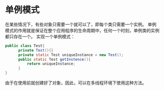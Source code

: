 # 单例模式
在某些情况下，有些对象只需要一个就可以了，即每个类只需要一个实例。
单例模式的作用就是保证在整个应用程序的生命周期中，任何一个时刻，单例类的实例都只存在一个。
实现一个单例模式：
```java
public class Test{
      private Test(){}
      private static Test uniqueInstance = new Test();
      public static Test getInstence(){
          return uniqueInstance;
      }
}
```

由于在使用前就创建好了对象，因此，可以在多线程环境下使用这种方法。